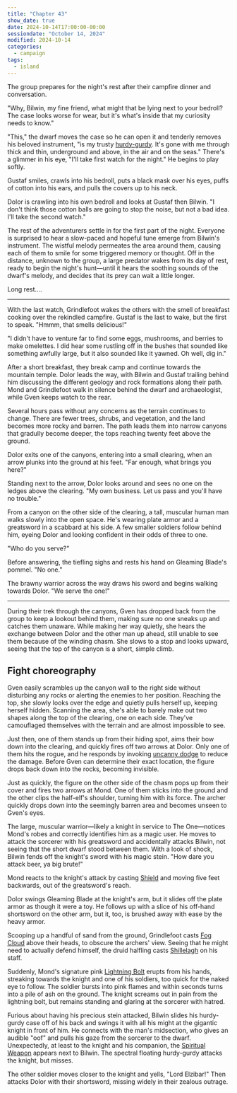 ```yaml
---
title: "Chapter 43"
show_date: true
date: 2024-10-14T17:00:00-00:00
sessiondate: "October 14, 2024"
modified: 2024-10-14
categories:
  - campaign
tags:
  - island
---
```


The group prepares for the night's rest after their campfire dinner and conversation.

"Why, Bilwin, my fine friend, what might that be lying next to your bedroll? The case looks
worse for wear, but it's what's inside that my curiosity needs to know."

"This," the dwarf moves the case so he can open it and tenderly removes his beloved
instrument, "is my trusty [hurdy-gurdy](https://en.wikipedia.org/wiki/Hurdy-gurdy). 
It's gone with me through thick and thin, underground and above, in the air and on
the seas." There's a glimmer in his eye, "I'll take first watch for the night." He
begins to play softly.

Gustaf smiles, crawls into his bedroll, puts a black mask over his eyes, puffs of cotton into
his ears, and pulls the covers up to his neck.

Dolor is crawling into his own bedroll and looks at Gustaf then Bilwin. "I don't think those
cotton balls are going to stop the noise, but not a bad idea. I'll take the second watch."

The rest of the adventurers settle in for the first part of the night. Everyone is
surprised to hear a slow-paced and hopeful tune emerge from Bilwin's instrument. The
wistful melody permeates the area around them, causing each of them to smile for some
triggered memory or thought. Off in the distance, unknown to the group, a large predator
wakes from its day of rest, ready to begin the night's hunt—until it hears the soothing
sounds of the dwarf's melody, and decides that its prey can wait a little longer.

Long rest....

---

With the last watch, Grindlefoot wakes the others with the smell of breakfast cooking
over the rekindled campfire. Gustaf is the last to wake, but the first to speak. "Hmmm,
that smells delicious!"

"I didn't have to venture far to find some eggs, mushrooms, and berries to make omelettes.
I did hear some rustling off in the bushes that sounded like something awfully large,
but it also sounded like it yawned. Oh well, dig in."

After a short breakfast, they break camp and continue towards the mountain temple. Dolor
leads the way, with Bilwin and Gustaf trailing behind him discussing the different
geology and rock formations along their path. Mond and Grindlefoot walk in silence
behind the dwarf and archaeologist, while Gven keeps watch to the rear.

Several hours pass without any concerns as the terrain continues to change. There are fewer
trees, shrubs, and vegetation, and the land becomes more rocky and barren. The path leads
them into narrow canyons that gradully become deeper, the tops reaching twenty feet above
the ground.

Dolor exits one of the canyons, entering into a small clearing, when an arrow plunks into
the ground at his feet. "Far enough, what brings you here?"

Standing next to the arrow, Dolor looks around and sees no one on the ledges above the
clearing. "My own business. Let us pass and you'll have no trouble."

From a canyon on the other side of the clearing, a tall, muscular human man walks slowly
into the open space. He's wearing plate armor and a greatsword in a scabbard at his side.
A few smaller soldiers follow behind him, eyeing Dolor and looking confident in their odds
of three to one.

"Who do you serve?"

Before answering, the tiefling sighs and rests his hand on Gleaming Blade's pommel. "No one."

The brawny warrior across the way draws his sword and begins walking towards Dolor. "We 
serve the one!"

---

During their trek through the canyons, Gven has dropped back from the group to keep a lookout
behind them, making sure no one sneaks up and catches them unaware. While making her way quietly,
she hears the exchange between Dolor and the other man up ahead, still unable to see them because
of the winding chasm. She slows to a stop and looks upward, seeing that the top of the canyon is
a short, simple climb.

## Fight choreography

<!-- Initiative rolls:
  Bilwin - 6
  Dolor - 14
  Grindlefoot - 12
  Gven - 22
  Mond - 6
-->

<!-- Round 1 -->

<!-- Step-by-step
* Gven - Climbs to the top of the canyon on the right side and sees two shapes that have done
  their best to camouflage themselves with the terrain, one on each side of the chasm.
* Archer 1 - Pops up from their hiding place and fires 2 arrows at Dolor, only one hits for 10 piercing damage.
  They immediately drop down and hide.
  * Dolor invokes [uncanny dodge](https://www.dndbeyond.com/classes/12-rogue#UncannyDodge-347) to reduce the damage.
* Archer 2 - Pops up from their hiding place and fires 2 arrows at Mond, only one hits for 10 piercing damage.
  They immediately drop down and hide.
* Knight - Goes to attack Mond, who is dressed like a sorcerer, but runs into Bilwin—standing
  in front of Mond—and swings his greatsword at the dwarf twice, deflected both times by the dwarf's
  magic stein.
  * Mond - reacts to the knight's attack with [Shield](https://www.dndbeyond.com/spells/2619019-shield).
* Dolor - Attacks the knight with Gleaming Blade and his off-hand shortsword, but both miss.
* Grindlefoot - Scoops up a handful of sand from the ground and casts
  [Fog Cloud](https://www.dndbeyond.com/spells/2618910-fog-cloud) above their heads, to obscure
  the archers' view.
  * He then casts [Shillelagh](https://www.dndbeyond.com/spells/2249-shillelagh) on his staff.
* Mond - Casts his signature pink [Lightning Bolt](https://www.dndbeyond.com/spells/2618999-lightning-bolt)
  at one of the smaller soldiers, for 30 points damage, killing them instantly. 
  * The lightning bolt also hits the knight for 30 points damage.
  * He then edges backward five feet, to get out of the knight's sword range.
* Bilwin - Furious about the knight attacking his stein, he swings his hurdy-gurdy case with all his
  might and hits, for 4 damage.
  * Unconsciously, the [Spiritual Weapon](https://www.dndbeyond.com/spells/2263-spiritual-weapon)
    appears and attacks the knight, but misses.
* Soldier - Runs up next to the knight and yells, "Lord Elzibar!" Then attacks Dolor with a shortsword and misses.
-->

Gven easily scrambles up the canyon wall to the right side without disturbing any rocks or alerting
the enemies to her position. Reaching the top, she slowly looks over the edge and quietly pulls herself
up, keeping herself hidden. Scanning the area, she's able to barely make out two shapes along the top
of the clearing, one on each side. They've camouflaged themselves with the terrain and are almost
impossible to see.

Just then, one of them stands up from their hiding spot, aims their bow down into the clearing, and
quickly fires off two arrows at Dolor. Only one of them hits the rogue, and he responds by invoking
[uncanny dodge](https://www.dndbeyond.com/classes/12-rogue#UncannyDodge-347) to reduce the damage.
Before Gven can determine their exact location, the figure drops back down into the rocks, becoming
invisible.

Just as quickly, the figure on the other side of the chasm pops up from their cover and fires two
arrows at Mond. One of them sticks into the ground and the other clips the half-elf's shoulder, turning
him with its force. The archer quickly drops down into the seemingly barren area and becomes unseen
to Gven's eyes.

The large, muscular warrior—likely a knight in service to The One—notices Mond's robes and correctly
identifies him as a magic user. He moves to attack the sorcerer with his greatsword and accidentally
attacks Bilwin, not seeing that the short dwarf stood between them. With a look of shock, Bilwin
fends off the knight's sword with his magic stein. "How dare you attack beer, ya big brute!"

Mond reacts to the knight's attack by casting [Shield](https://www.dndbeyond.com/spells/2619019-shield)
and moving five feet backwards, out of the greatsword's reach.

Dolor swings Gleaming Blade at the knight's arm, but it slides off the plate armor as though it were
a toy. He follows up with a slice of his off-hand shortsword on the other arm, but it, too, is brushed
away with ease by the heavy armor.

Scooping up a handful of sand from the ground, Grindlefoot casts
[Fog Cloud](https://www.dndbeyond.com/spells/2618910-fog-cloud) above their heads, to obscure
the archers' view. Seeing that he might need to actually defend himself, the druid halfling
casts [Shillelagh](https://www.dndbeyond.com/spells/2249-shillelagh) on his staff.

Suddenly, Mond's signature pink [Lightning Bolt](https://www.dndbeyond.com/spells/2618999-lightning-bolt)
erupts from his hands, streaking towards the knight and one of his soldiers, too quick for the naked eye
to follow. The soldier bursts into pink flames and within seconds turns into a pile of ash on the ground.
The knight screams out in pain from the lightning bolt, but remains standing and glaring at the sorcerer
with hatred.

Furious about having his precious stein attacked, Bilwin slides his hurdy-gurdy case off of his back
and swings it with all his might at the gigantic knight in front of him. He connects with the man's
midsection, who gives an audible "oof" and pulls his gaze from the sorcerer to the dwarf. Unexpectedly,
at least to the knight and his companion, the [Spiritual Weapon](https://www.dndbeyond.com/spells/2263-spiritual-weapon)
appears next to Bilwin. The spectral floating hurdy-gurdy attacks the knight, but misses.

The other soldier moves closer to the knight and yells, "Lord Elzibar!" Then attacks Dolor with their
shortsword, missing widely in their zealous outrage.

<!-- Round 2 -->

<!-- Step-by-step

-->

<!-- Round 3 -->

<!-- Step-by-step

-->

<!-- Round 4 -->

<!-- Step-by-step

-->



<!-- NOTES -->

<!-- em dash: — | Mac kebyoard shortcut = Option + Shift + Dash (-) -->
<!-- https://oatcookies.neocities.org/dndmoney to convert copper, silver, gold, and more into CP -->
<!-- Frequently used links:
  [Barbarian rage](https://www.thegamer.com/dungeons-dragons-dnd-barbarian-rage-explained-guide/)
  [Bardic inspiration](https://www.dndbeyond.com/classes/1-bard#BardicInspiration-75)
  [Chaos Bolt](https://www.dndbeyond.com/spells/14761-chaos-bolt)
  [Hanseath](https://forgottenrealms.fandom.com/wiki/Hanseath)
  [Hellish Rebuke](https://www.dndbeyond.com/spells/hellish-rebuke)
  [hurdy-gurdy](https://en.wikipedia.org/wiki/Hurdy-gurdy)
  [Mind Spike](http://dnd5e.wikidot.com/spell:mind-spike)
  [Shillelagh](https://www.dndbeyond.com/spells/2249-shillelagh)
  [Spiritual Weapon](https://www.dndbeyond.com/spells/2263-spiritual-weapon)
  [Wild Shape](https://www.dndbeyond.com/posts/635-druid-101-wild-shape-guide)
-->
<!--
  Lists of spells for the classes:
    - Bard spells: https://www.dndbeyond.com/spells/class/1-bard
    - Cleric spells: https://www.dndbeyond.com/spells/class/cleric 
    - Druid spells: https://www.dndbeyond.com/spells/class/druid
    - Sorcerer spells: https://www.dndbeyond.com/spells/class/sorcerer
  Monsters: https://www.dndbeyond.com/monsters
  Damage types: https://www.wargamer.com/dnd/damage-types
  Luck (Bilwin): http://dnd5e.wikidot.com/feat:lucky
-->
<!-- Directions on a boat:
  Port = left side
  Starboard = right side
  Bow = front
  Aft = back (inside the ship, on board)
  Stern = back (outside, offboard)
-->
